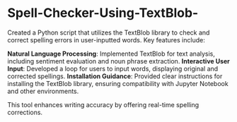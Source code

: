 # Spell-Checker-Using-TextBlob-
Created a Python script that utilizes the TextBlob library to check and correct spelling errors in user-inputted words. Key features include:

**Natural Language Processing**: Implemented TextBlob for text analysis, including sentiment evaluation and noun phrase extraction.
**Interactive User Input**: Developed a loop for users to input words, displaying original and corrected spellings.
**Installation Guidance**: Provided clear instructions for installing the TextBlob library, ensuring compatibility with Jupyter Notebook and other environments.

This tool enhances writing accuracy by offering real-time spelling corrections.
